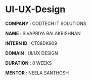 # UI-UX-Design
**COMPANY** : CODTECH IT SOLUTIONS

**NAME** : SIVAPRIYA BALAKRISHNAN

**INTERN ID** : CT08DK909

**DOMAIN** : UI/UX DESIGN

**DURATION** : 8 WEEKS

**MENTOR** : NEELA SANTHOSH

